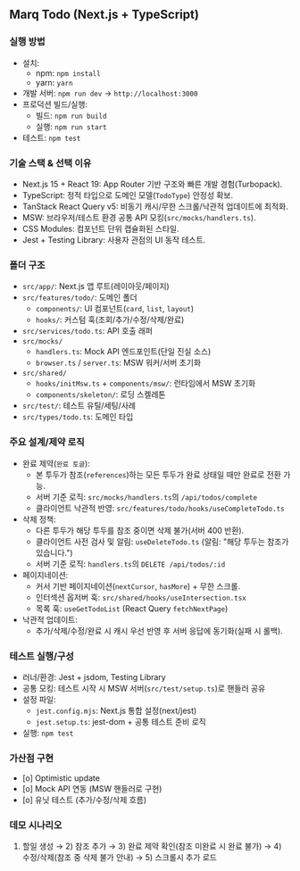 ## Marq Todo (Next.js + TypeScript)

### 실행 방법

- 설치:
  - npm: `npm install`
  - yarn: `yarn`
- 개발 서버: `npm run dev` → `http://localhost:3000`
- 프로덕션 빌드/실행:
  - 빌드: `npm run build`
  - 실행: `npm run start`
- 테스트: `npm test`

### 기술 스택 & 선택 이유

- Next.js 15 + React 19: App Router 기반 구조와 빠른 개발 경험(Turbopack).
- TypeScript: 정적 타입으로 도메인 모델(`TodoType`) 안정성 확보.
- TanStack React Query v5: 비동기 캐시/무한 스크롤/낙관적 업데이트에 최적화.
- MSW: 브라우저/테스트 환경 공통 API 모킹(`src/mocks/handlers.ts`).
- CSS Modules: 컴포넌트 단위 캡슐화된 스타일.
- Jest + Testing Library: 사용자 관점의 UI 동작 테스트.

### 폴더 구조

- `src/app/`: Next.js 앱 루트(레이아웃/페이지)
- `src/features/todo/`: 도메인 폴더
  - `components/`: UI 컴포넌트(`card`, `list`, `layout`)
  - `hooks/`: 커스텀 훅(조회/추가/수정/삭제/완료)
- `src/services/todo.ts`: API 호출 래퍼
- `src/mocks/`
  - `handlers.ts`: Mock API 엔드포인트(단일 진실 소스)
  - `browser.ts` / `server.ts`: MSW 워커/서버 초기화
- `src/shared/`
  - `hooks/initMsw.ts` + `components/msw/`: 런타임에서 MSW 초기화
  - `components/skeleton/`: 로딩 스켈레톤
- `src/test/`: 테스트 유틸/세팅/사례
- `src/types/todo.ts`: 도메인 타입

### 주요 설계/제약 로직

- 완료 제약(`완료 토글`):
  - 본 투두가 참조(`references`)하는 모든 투두가 완료 상태일 때만 완료로 전환 가능.
  - 서버 기준 로직: `src/mocks/handlers.ts`의 `/api/todos/complete`
  - 클라이언트 낙관적 반영: `src/features/todo/hooks/useCompleteTodo.ts`
- 삭제 정책:
  - 다른 투두가 해당 투두를 참조 중이면 삭제 불가(서버 400 반환).
  - 클라이언트 사전 검사 및 알림: `useDeleteTodo.ts` (알림: "해당 투두는 참조가 있습니다.")
  - 서버 기준 로직: `handlers.ts`의 `DELETE /api/todos/:id`
- 페이지네이션:
  - 커서 기반 페이지네이션(`nextCursor`, `hasMore`) + 무한 스크롤.
  - 인터섹션 옵저버 훅: `src/shared/hooks/useIntersection.tsx`
  - 목록 훅: `useGetTodoList` (React Query `fetchNextPage`)
- 낙관적 업데이트:
  - 추가/삭제/수정/완료 시 캐시 우선 반영 후 서버 응답에 동기화(실패 시 롤백).

### 테스트 실행/구성

- 러너/환경: Jest + jsdom, Testing Library
- 공통 모킹: 테스트 시작 시 MSW 서버(`src/test/setup.ts`)로 핸들러 공유
- 설정 파일:
  - `jest.config.mjs`: Next.js 통합 설정(next/jest)
  - `jest.setup.ts`: jest-dom + 공통 테스트 준비 로직
- 실행: `npm test`

### 가산점 구현

- [o] Optimistic update
- [o] Mock API 연동 (MSW 핸들러로 구현)
- [o] 유닛 테스트 (추가/수정/삭제 흐름)

### 데모 시나리오

1. 할일 생성 → 2) 참조 추가 → 3) 완료 제약 확인(참조 미완료 시 완료 불가) → 4) 수정/삭제(참조 중 삭제 불가 안내) → 5) 스크롤시 추가 로드
